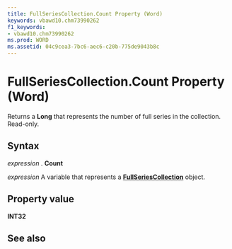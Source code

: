 ```yaml
---
title: FullSeriesCollection.Count Property (Word)
keywords: vbawd10.chm73990262
f1_keywords:
- vbawd10.chm73990262
ms.prod: WORD
ms.assetid: 04c9cea3-7bc6-aec6-c20b-775de9043b8c
---
```



# FullSeriesCollection.Count Property (Word)

Returns a  **Long** that represents the number of full series in the collection. Read-only.


## Syntax

 _expression_ . **Count**

 _expression_ A variable that represents a **[FullSeriesCollection](fullseriescollection-object-word.md)** object.


## Property value

 **INT32**


## See also



